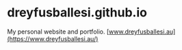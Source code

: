 # dreyfusballesi.github.io
My personal website and portfolio.
[www.dreyfusballesi.au](https://www.dreyfusballesi.au/)
